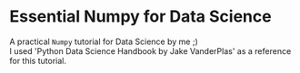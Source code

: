 # Essential Numpy for Data Science
A practical `Numpy` tutorial for Data Science by me ;) </br>
I used 'Python Data Science Handbook by Jake VanderPlas' as a reference for this tutorial.
